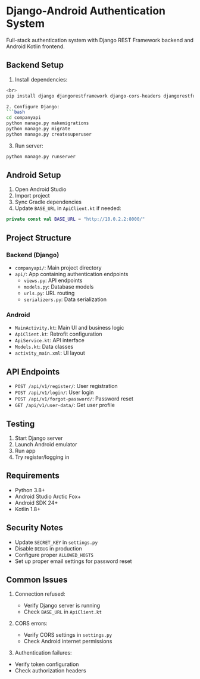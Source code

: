 # Django-Android Authentication System

Full-stack authentication system with Django REST Framework backend and Android Kotlin frontend.

## Backend Setup

1. Install dependencies:
```bash
<br>
pip install django djangorestframework django-cors-headers djangorestframework-simplejwt

2. Configure Django:
```bash
cd companyapi
python manage.py makemigrations
python manage.py migrate
python manage.py createsuperuser
```

3. Run server:
```bash
python manage.py runserver
```

## Android Setup

1. Open Android Studio
2. Import project
3. Sync Gradle dependencies
4. Update `BASE_URL` in `ApiClient.kt` if needed:
```kotlin
private const val BASE_URL = "http://10.0.2.2:8000/"
```

## Project Structure

### Backend (Django)
- `companyapi/`: Main project directory
- `api/`: App containing authentication endpoints
  - `views.py`: API endpoints
  - `models.py`: Database models
  - `urls.py`: URL routing
  - `serializers.py`: Data serialization

### Android
- `MainActivity.kt`: Main UI and business logic
- `ApiClient.kt`: Retrofit configuration
- `ApiService.kt`: API interface
- `Models.kt`: Data classes
- `activity_main.xml`: UI layout

## API Endpoints

- `POST /api/v1/register/`: User registration
- `POST /api/v1/login/`: User login
- `POST /api/v1/forgot-password/`: Password reset
- `GET /api/v1/user-data/`: Get user profile

## Testing

1. Start Django server
2. Launch Android emulator
3. Run app
4. Try register/logging in

## Requirements

- Python 3.8+
- Android Studio Arctic Fox+
- Android SDK 24+
- Kotlin 1.8+

## Security Notes

- Update `SECRET_KEY` in `settings.py`
- Disable `DEBUG` in production
- Configure proper `ALLOWED_HOSTS`
- Set up proper email settings for password reset

## Common Issues

1. Connection refused:
   - Verify Django server is running
   - Check `BASE_URL` in `ApiClient.kt`

2. CORS errors:
   - Verify CORS settings in `settings.py`
   - Check Android internet permissions

3. Authentication failures:
- Verify token configuration
- Check authorization headers

